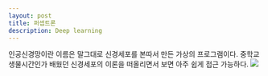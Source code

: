```yaml
---
layout: post
title: 퍼셉트론
description: Deep learning
---
```



인공신경망이란 이름은 말그대로 신경세포를 본따서 만든 가상의 프로그램이다.
중학교 생물시간인가 배웠던 신경세포의 이론을 떠올리면서 보면 아주 쉽게 접근 가능하다.
<img src="{{ 'assets/images/deep_learning/18-10-04/neuron.png' | relative_url }}">